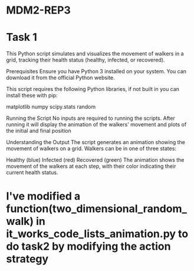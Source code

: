 # MDM2-REP3
# Task 1 
This Python script simulates and visualizes the movement of walkers in a grid, tracking their health status (healthy, infected, or recovered).

Prerequisites
Ensure you have Python 3 installed on your system. You can download it from the official Python website.

This script requires the following Python libraries, if not built in you can install these with pip:

matplotlib
numpy
scipy.stats
random

Running the Script
No inputs are required to running the scripts. After running it will display the animation of the walkers' movement and plots of the initial and final position

Understanding the Output
The script generates an animation showing the movement of walkers on a grid. Walkers can be in one of three states:

Healthy (blue)
Infected (red)
Recovered (green)
The animation shows the movement of the walkers at each step, with their color indicating their current health status.



# I've modified a function(two_dimensional_random_walk) in it_works_code_lists_animation.py to do task2 by modifying the action strategy
